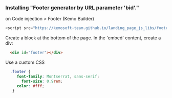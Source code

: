 
### Installing "Footer generator by URL parameter 'bid'."

on Code injection > Footer (Kemo Builder)

```js
<script src="https://kemosoft-team.github.io/landing_page_js_libs/footerBrandInfo.js"></script>
```

Create a block at the bottom of the page. In the 'embed' content, create a div:
```html
  <div id="footer"></div>
```

Use a custom CSS
```css
  .footer {
  	 font-family: Montserrat, sans-serif;
	   font-size: 0.9rem;
  	 color: #fff;
   }
```







